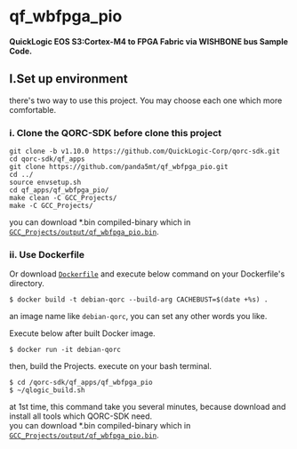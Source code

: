 qf_wbfpga_pio
=
#### QuickLogic EOS S3:Cortex-M4 to FPGA Fabric via WISHBONE bus Sample Code.
## I.Set up environment
there's two way to use this project. You may choose each one which more comfortable.
### i. Clone the QORC-SDK before clone this project 
```
git clone -b v1.10.0 https://github.com/QuickLogic-Corp/qorc-sdk.git
cd qorc-sdk/qf_apps
git clone https://github.com/panda5mt/qf_wbfpga_pio.git
cd ../
source envsetup.sh
cd qf_apps/qf_wbfpga_pio/
make clean -C GCC_Projects/
make -C GCC_Projects/
```
you can download *.bin compiled-binary which in <code>[GCC_Projects/output/qf_wbfpga_pio.bin](GCC_Projects/output/qf_wbfpga_pio.bin)</code>.

### ii. Use Dockerfile
Or download <code>[Dockerfile](Dockerfile)</code> and execute below command on your Dockerfile's directory.
```
$ docker build -t debian-qorc --build-arg CACHEBUST=$(date +%s) .
```
an image name like <code>debian-qorc</code>, you can set any other words you like.<br>

Execute below after built Docker image.
```
$ docker run -it debian-qorc 
```
then, build the Projects. execute on your bash terminal.
```
$ cd /qorc-sdk/qf_apps/qf_wbfpga_pio
$ ~/qlogic_build.sh
```
at 1st time, this command take you several minutes, because download and install all tools which QORC-SDK need.  
you can download *.bin compiled-binary which in <code>[GCC_Projects/output/qf_wbfpga_pio.bin](GCC_Projects/output/qf_wbfpga_pio.bin)</code>.